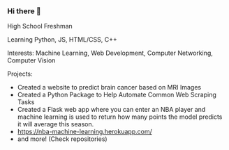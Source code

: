 ### Hi there 👋

High School Freshman

Learning Python, JS, HTML/CSS, C++

Interests: Machine Learning, Web Development, Computer Networking, Computer Vision

Projects: 
- Created a website to predict brain cancer based on MRI Images 
- Created a Python Package to Help Automate Common Web Scraping Tasks
- Created a Flask web app where you can enter an NBA player and machine learning is used to return how many points the model predicts it will average this season.  
- https://nba-machine-learning.herokuapp.com/
- and more! (Check repositories)

<!--
**luchophelps13/luchophelps13** is a ✨ _special_ ✨ repository because its `README.md` (this file) appears on your GitHub profile.

Here are some ideas to get you started:

- 🔭 I’m currently working on ...
- 🌱 I’m currently learning ...
- 👯 I’m looking to collaborate on ...
- 🤔 I’m looking for help with ...
- 💬 Ask me about ...
- 📫 How to reach me: ...
- 😄 Pronouns: ...
- ⚡ Fun fact: ...
-->
